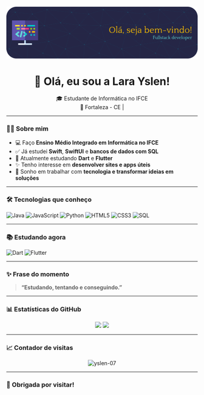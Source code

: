 ![Header](./githubbanner.png)

<h1 align="center">🌟 Olá, eu sou a Lara Yslen!</h1>

<p align="center">
🎓 Estudante de Informática no IFCE <br>
📍 Fortaleza - CE | 
</p>

---

### 👩‍💻 Sobre mim

- 💻 Faço **Ensino Médio Integrado em Informática no IFCE**
- ✅ Já estudei **Swift**, **SwiftUI** e **bancos de dados com SQL**
- 🌱 Atualmente estudando **Dart** e **Flutter**
- ✨ Tenho interesse em **desenvolver sites e apps úteis**
- 🎯 Sonho em trabalhar com **tecnologia e transformar ideias em soluções**

---

### 🛠️ Tecnologias que conheço

![Java](https://img.shields.io/badge/Java-ED8B00?style=for-the-badge&logo=java&logoColor=white)
![JavaScript](https://img.shields.io/badge/JavaScript-F7DF1E?style=for-the-badge&logo=javascript&logoColor=black)
![Python](https://img.shields.io/badge/Python-3670A0?style=for-the-badge&logo=python&logoColor=yellow)
![HTML5](https://img.shields.io/badge/HTML5-E34F26?style=for-the-badge&logo=html5&logoColor=white)
![CSS3](https://img.shields.io/badge/CSS3-1572B6?style=for-the-badge&logo=css3&logoColor=white)
![SQL](https://img.shields.io/badge/SQL-336791?style=for-the-badge&logo=postgresql&logoColor=white)

---

### 📚 Estudando agora

![Dart](https://img.shields.io/badge/Dart-0175C2?style=for-the-badge&logo=dart&logoColor=white)
![Flutter](https://img.shields.io/badge/Flutter-02569B?style=for-the-badge&logo=flutter&logoColor=white)

---

### ✨ Frase do momento

> **“Estudando, tentando e conseguindo.”**

---

### 📊 Estatísticas do GitHub

<div align="center">
  <img height="180em" src="https://github-readme-stats.vercel.app/api?username=yslen-07&show_icons=true&theme=radical&hide=contribs&count_private=true"/>
  <img height="180em" src="https://github-readme-stats.vercel.app/api/top-langs/?username=yslen-07&layout=compact&theme=radical"/>
</div>

---

### 📈 Contador de visitas

<p align="center">
  <img src="https://komarev.com/ghpvc/?username=yslen-07&label=Visualizações&color=blue&style=flat" alt="yslen-07" />
</p>

---

### 💖 Obrigada por visitar!
